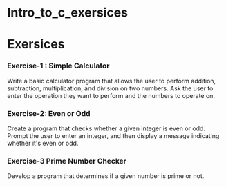 # Intro_to_c_exersices


# Exersices

### Exercise-1 : Simple Calculator

Write a basic calculator program that allows the user to perform addition, subtraction, multiplication, and division on two numbers. Ask the user to enter the operation they want to perform and the numbers to operate on.


### Exercise-2: Even or Odd

Create a program that checks whether a given integer is even or odd. Prompt the user to enter an integer, and then display a message indicating whether it's even or odd.

### Exercise-3 Prime Number Checker

Develop a program that determines if a given number is prime or not.

